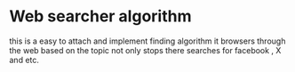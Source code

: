 # Web searcher algorithm
this is a easy to attach and implement  finding algorithm it browsers through the web  based on the topic not only stops there searches for facebook , X and etc.
